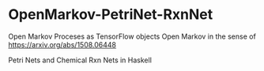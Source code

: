 # OpenMarkov-PetriNet-RxnNet

Open Markov Proceses as TensorFlow objects
Open Markov in the sense of https://arxiv.org/abs/1508.06448

Petri Nets and Chemical Rxn Nets in Haskell
